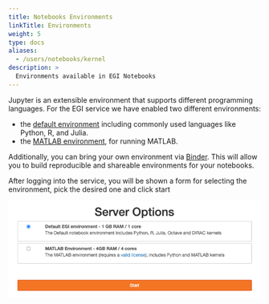 ```yaml
---
title: Notebooks Environments
linkTitle: Environments
weight: 5
type: docs
aliases:
  - /users/notebooks/kernel
description: >
  Environments available in EGI Notebooks
---
```


Jupyter is an extensible environment that supports different programming
languages. For the EGI service we have enabled two different environments:

- the [default environment](./default) including commonly used languages like
  Python, R, and Julia.
- the [MATLAB environment](./matlab), for running MATLAB.

Additionally, you can bring your own environment via [Binder](../../binder).
This will allow you to build reproducible and shareable environments for your
notebooks.

After logging into the service, you will be shown a form for selecting the
environment, pick the desired one and click start

![environmet selection](notebooks-environments.png)

